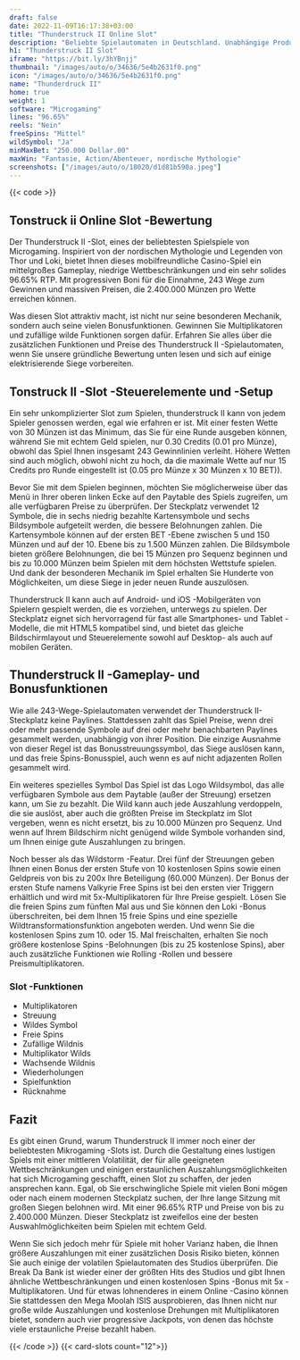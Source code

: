 ```yaml
---
draft: false
date: 2022-11-09T16:17:38+03:00
title: "Thunderstruck II Online Slot"
description: "Beliebte Spielautomaten in Deutschland. Unabhängige Produktbewertungen und exklusive Anmeldeangebote. Jetzt spielen!"
h1: "Thunderstruck II Slot"
iframe: "https://bit.ly/3hYBnjj"
thumbnail: "/images/auto/o/34636/5e4b2631f0.png"
icon: "/images/auto/o/34636/5e4b2631f0.png"
name: "Thunderdruck II"
home: true
weight: 1
software: "Microgaming"
lines: "96.65%"
reels: "Nein"
freeSpins: "Mittel"
wildSymbol: "Ja"
minMaxBet: "250.000 Dollar.00"
maxWin: "Fantasie, Action/Abenteuer, nordische Mythologie"
screenshots: ["/images/auto/o/18020/d1d81b590a.jpeg"]
---
```


{{< code >}}<h2>Tonstruck ii Online Slot -Bewertung</h2><p>Der Thunderstruck II -Slot, eines der beliebtesten Spielspiele von Microgaming. Inspiriert von der nordischen Mythologie und Legenden von Thor und Loki, bietet Ihnen dieses mobilfreundliche Casino-Spiel ein mittelgroßes Gameplay, niedrige Wettbeschränkungen und ein sehr solides 96.65% RTP. Mit progressiven Boni für die Einnahme, 243 Wege zum Gewinnen und massiven Preisen, die 2.400.000 Münzen pro Wette erreichen können.</p><p>Was diesen Slot attraktiv macht, ist nicht nur seine besonderen Mechanik, sondern auch seine vielen Bonusfunktionen. Gewinnen Sie Multiplikatoren und zufällige wilde Funktionen sorgen dafür. Erfahren Sie alles über die zusätzlichen Funktionen und Preise des Thunderstruck II -Spielautomaten, wenn Sie unsere gründliche Bewertung unten lesen und sich auf einige elektrisierende Siege vorbereiten.</p><h2>Tonstruck II -Slot -Steuerelemente und -Setup</h2><p>Ein sehr unkomplizierter Slot zum Spielen, thunderstruck II kann von jedem Spieler genossen werden, egal wie erfahren er ist.  Mit einer festen Wette von 30 Münzen ist das Minimum, das Sie für eine Runde ausgeben können, während Sie mit echtem Geld spielen, nur 0.30 Credits (0.01 pro Münze), obwohl das Spiel Ihnen insgesamt 243 Gewinnlinien verleiht. Höhere Wetten sind auch möglich, obwohl nicht zu hoch, da die maximale Wette auf nur 15 Credits pro Runde eingestellt ist (0.05 pro Münze x 30 Münzen x 10 BET)).</p><p>Bevor Sie mit dem Spielen beginnen, möchten Sie möglicherweise über das Menü in Ihrer oberen linken Ecke auf den Paytable des Spiels zugreifen, um alle verfügbaren Preise zu überprüfen. Der Steckplatz verwendet 12 Symbole, die in sechs niedrig bezahlte Kartensymbole und sechs Bildsymbole aufgeteilt werden, die bessere Belohnungen zahlen. Die Kartensymbole können auf der ersten BET -Ebene zwischen 5 und 150 Münzen und auf der 10. Ebene bis zu 1.500 Münzen zahlen. Die Bildsymbole bieten größere Belohnungen, die bei 15 Münzen pro Sequenz beginnen und bis zu 10.000 Münzen beim Spielen mit dem höchsten Wettstufe spielen. Und dank der besonderen Mechanik im Spiel erhalten Sie Hunderte von Möglichkeiten, um diese Siege in jeder neuen Runde auszulösen.</p><p>Thunderstruck II kann auch auf Android- und iOS -Mobilgeräten von Spielern gespielt werden, die es vorziehen, unterwegs zu spielen. Der Steckplatz eignet sich hervorragend für fast alle Smartphones- und Tablet -Modelle, die mit HTML5 kompatibel sind, und bietet das gleiche Bildschirmlayout und Steuerelemente sowohl auf Desktop- als auch auf mobilen Geräten.</p><h2>Thunderstruck II -Gameplay- und Bonusfunktionen</h2><p>Wie alle 243-Wege-Spielautomaten verwendet der Thunderstruck II-Steckplatz keine Paylines. Stattdessen zahlt das Spiel Preise, wenn drei oder mehr passende Symbole auf drei oder mehr benachbarten Paylines gesammelt werden, unabhängig von ihrer Position. Die einzige Ausnahme von dieser Regel ist das Bonusstreuungssymbol, das Siege auslösen kann, und das freie Spins-Bonusspiel, auch wenn es auf nicht adjazenten Rollen gesammelt wird.</p><p>Ein weiteres spezielles Symbol Das Spiel ist das Logo Wildsymbol, das alle verfügbaren Symbole aus dem Paytable (außer der Streuung) ersetzen kann, um Sie zu bezahlt. Die Wild kann auch jede Auszahlung verdoppeln, die sie auslöst, aber auch die größten Preise im Steckplatz im Slot vergeben, wenn es nicht ersetzt, bis zu 10.000 Münzen pro Sequenz.  Und wenn auf Ihrem Bildschirm nicht genügend wilde Symbole vorhanden sind, um Ihnen einige gute Auszahlungen zu bringen.</p><p>Noch besser als das Wildstorm -Featur. Drei fünf der Streuungen geben Ihnen einen Bonus der ersten Stufe von 10 kostenlosen Spins sowie einen Geldpreis von bis zu 200x Ihre Beteiligung (60.000 Münzen). Der Bonus der ersten Stufe namens Valkyrie Free Spins ist bei den ersten vier Triggern erhältlich und wird mit 5x-Multiplikatoren für Ihre Preise gespielt. Lösen Sie die freien Spins zum fünften Mal aus und Sie können den Loki -Bonus überschreiten, bei dem Ihnen 15 freie Spins und eine spezielle Wildtransformationsfunktion angeboten werden. Und wenn Sie die kostenlosen Spins zum 10. oder 15. Mal freischalten, erhalten Sie noch größere kostenlose Spins -Belohnungen (bis zu 25 kostenlose Spins), aber auch zusätzliche Funktionen wie Rolling -Rollen und bessere Preismultiplikatoren.</p><h3>
Slot -Funktionen</h3><ul>
<li></span>
Multiplikatoren</li>
<li></span>
Streuung</li>
<li></span>
Wildes Symbol</li>
<li></span>
Freie Spins</li>
<li></span>
Zufällige Wildnis</li>
<li></span>
Multiplikator Wilds</li>
<li></span>
Wachsende Wildnis</li>
<li></span>
Wiederholungen</li>
<li></span>
Spielfunktion</li>
<li></span>
Rücknahme</li></ul><h2>Fazit</h2><p>Es gibt einen Grund, warum Thunderstruck II immer noch einer der beliebtesten Mikrogaming -Slots ist. Durch die Gestaltung eines lustigen Spiels mit einer mittleren Volatilität, der für alle geeigneten Wettbeschränkungen und einigen erstaunlichen Auszahlungsmöglichkeiten hat sich Microgaming geschafft, einen Slot zu schaffen, der jeden ansprechen kann. Egal, ob Sie erschwingliche Spiele mit vielen Boni mögen oder nach einem modernen Steckplatz suchen, der Ihre lange Sitzung mit großen Siegen belohnen wird. Mit einer 96.65% RTP und Preise von bis zu 2.400.000 Münzen. Dieser Steckplatz ist zweifellos eine der besten Auswahlmöglichkeiten beim Spielen mit echtem Geld.</p><p>Wenn Sie sich jedoch mehr für Spiele mit hoher Varianz haben, die Ihnen größere Auszahlungen mit einer zusätzlichen Dosis Risiko bieten, können Sie auch einige der volatilen Spielautomaten des Studios überprüfen. Die Break Da Bank ist wieder einer der größten Hits des Studios und gibt Ihnen ähnliche Wettbeschränkungen und einen kostenlosen Spins -Bonus mit 5x -Multiplikatoren. Und für etwas lohnenderes in einem Online -Casino können Sie stattdessen den Mega Moolah ISIS ausprobieren, das Ihnen nicht nur große wilde Auszahlungen und kostenlose Drehungen mit Multiplikatoren bietet, sondern auch vier progressive Jackpots, von denen das höchste viele erstaunliche Preise bezahlt haben.</p>{{< /code >}}
{{< card-slots count="12">}}